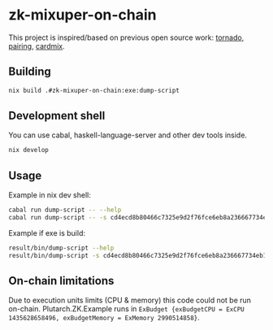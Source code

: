 # zk-mixuper-on-chain

This project is inspired/based on previous open source work: [tornado](https://github.com/tornadocash/tornado-core), [pairing](https://github.com/sdiehl/pairing/tree/master), [cardmix](https://github.com/cardmix/Cardano-Mixer-Lib/tree/main).

## Building

```sh
nix build .#zk-mixuper-on-chain:exe:dump-script
```

## Development shell

You can use cabal, haskell-language-server and other dev tools inside.

```sh
nix develop
```

## Usage

Example in nix dev shell:

```sh
cabal run dump-script -- --help
cabal run dump-script -- -s cd4ecd8b80466c7325e9d2f76fce6eb8a236667734eb1646bcfdcb51
```

Example if exe is build:

```sh
result/bin/dump-script --help
result/bin/dump-script -s cd4ecd8b80466c7325e9d2f76fce6eb8a236667734eb1646bcfdcb51
```

## On-chain limitations

Due to execution units limits (CPU & memory) this code could not be run on-chain. Plutarch.ZK.Example runs in `ExBudget {exBudgetCPU = ExCPU 1435628658496, exBudgetMemory = ExMemory 2990514858}`.
